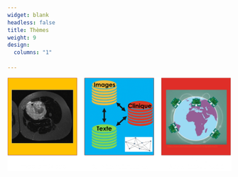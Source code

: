 ```yaml
---
widget: blank
headless: false
title: Thèmes
weight: 9
design:
  columns: "1"  

---
```


![ ](themes.png " ")
